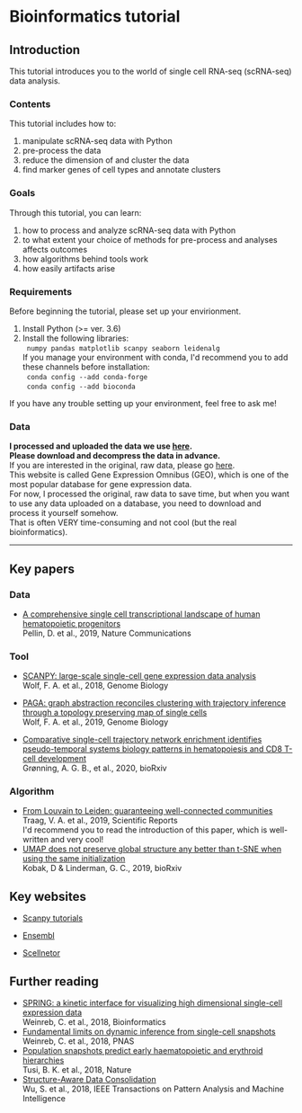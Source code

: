 # Bioinformatics tutorial
## Introduction
This tutorial introduces you to the world of single cell RNA-seq (scRNA-seq) data analysis.   

### Contents
This tutorial includes how to:
1. manipulate scRNA-seq data with Python
2. pre-process the data
3. reduce the dimension of and cluster the data
4. find marker genes of cell types and annotate clusters

### Goals  
Through this tutorial, you can learn:  
1. how to process and analyze scRNA-seq data with Python   
2. to what extent your choice of methods for pre-process and analyses affects outcomes
3. how algorithms behind tools work  
4. how easily artifacts arise  

### Requirements  
Before beginning the tutorial, please set up your envirionment.  
1. Install Python (>= ver. 3.6)
2. Install the following libraries:  
` numpy pandas matplotlib scanpy seaborn leidenalg`    
If you manage your environment with conda, I'd recommend you to add these channels before installation:  
` conda config --add conda-forge`  
` conda config --add bioconda`  

If you have any trouble setting up your environment, feel free to ask me!

### Data
**I processed and uploaded the data we use [here](https://drive.google.com/drive/u/1/folders/17x4THurk7woJsXdYMadzTPBHBCaYzQ7w).**  
**Please download and decompress the data in advance.**  
If you are interested in the original, raw data, please go [here](https://www.ncbi.nlm.nih.gov/geo/query/acc.cgi?acc=GSE117498).  
This website is called Gene Expression Omnibus (GEO), which is one of the most popular database for gene expression data.  
For now, I processed the original, raw data to save time, but when you want to use any data uploaded on a database, you need to download and process it yourself somehow.  
That is often VERY time-consuming and not cool (but the real bioinformatics).  


---  

## Key papers
### Data

* [A comprehensive single cell transcriptional landscape of human hematopoietic progenitors](https://www.nature.com/articles/s41467-019-10291-0)  
Pellin, D. et al., 2019, Nature Communications  

### Tool

* [SCANPY: large-scale single-cell gene expression data analysis](https://genomebiology.biomedcentral.com/articles/10.1186/s13059-017-1382-0)  
Wolf, F. A. et al., 2018, Genome Biology

* [PAGA: graph abstraction reconciles clustering with trajectory inference through a topology preserving map of single cells](https://genomebiology.biomedcentral.com/articles/10.1186/s13059-019-1663-x)  
Wolf, F. A. et al., 2019, Genome Biology  

* [Comparative single-cell trajectory network enrichment identifies pseudo-temporal systems biology patterns in hematopoiesis and CD8 T-cell development](https://www.biorxiv.org/content/10.1101/2020.04.02.021295v3)  
Grønning, A. G. B., et al., 2020, bioRxiv  

### Algorithm  

* [From Louvain to Leiden: guaranteeing well-connected communities](https://www.nature.com/articles/s41598-019-41695-z)  
Traag, V. A. et al., 2019, Scientific Reports  
I'd recommend you to read the introduction of this paper, which is well-written and very cool!  
* [UMAP does not preserve global structure any better than t-SNE when using the same initialization](https://www.biorxiv.org/content/10.1101/2019.12.19.877522v1)  
Kobak, D & Linderman, G. C., 2019, bioRxiv 

## Key websites

* [Scanpy tutorials](https://scanpy-tutorials.readthedocs.io/en/latest/index.html)

* [Ensembl](https://asia.ensembl.org/)  
* [Scellnetor](https://exbio.wzw.tum.de/scellnetor//)

## Further reading
* [SPRING: a kinetic interface for visualizing high dimensional single-cell expression data](https://academic.oup.com/bioinformatics/article/34/7/1246/4708233)  
Weinreb, C. et al., 2018, Bioinformatics  
* [Fundamental limits on dynamic inference from single-cell snapshots](https://www.pnas.org/content/115/10/E2467)  
Weinreb, C. et al., 2018, PNAS  
* [Population snapshots predict early haematopoietic and erythroid hierarchies](https://www.nature.com/articles/nature25741)  
Tusi, B. K. et al., 2018, Nature  
* [Structure-Aware Data Consolidation](https://ieeexplore.ieee.org/document/8046026)  
Wu, S. et al., 2018, IEEE Transactions on Pattern Analysis and Machine Intelligence
